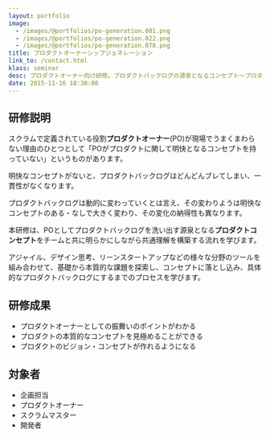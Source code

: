 ```yaml
---
layout: portfolio
image: 
  - /images/@portfolios/po-generation.001.png
  - /images/@portfolios/po-generation.022.png
  - /images/@portfolios/po-generation.078.png
title: プロダクトオーナーシップジェネレーション
link_to: /contact.html
klass: seminar
desc: プロダクトオーナー向け研修。プロダクトバックログの源泉となるコンセプト〜プロダクトバックログづくりを様々な技法を使いこなして学ぶ。
date: 2015-11-16 18:30:00
---
```


## 研修説明
スクラムで定義されている役割**プロダクトオーナー**(PO)が現場でうまくまわらない理由のひとつとして「POがプロダクトに関して明快となるコンセプトを持っていない」というものがあります。

明快なコンセプトがないと、プロダクトバックログはどんどんブレてしまい、一貫性がなくなります。

プロダクトバックログは動的に変わっていくとは言え、その変わりようは明快なコンセプトのある・なしで大きく変わり、その変化の納得性も異なります。

本研修は、POとしてプロダクトバックログを洗い出す源泉となる**プロダクトコンセプト**をチームと共に明らかにしながら共通理解を構築する流れを学びます。

アジャイル、デザイン思考、リーンスタートアップなどの様々な分野のツールを組み合わせて、基礎から本質的な課題を探索し、コンセプトに落とし込み、具体的なプロダクトバックログにするまでのプロセスを学びます。

## 研修成果

- プロダクトオーナーとしての振舞いのポイントがわかる
- プロダクトの本質的なコンセプトを見極めることができる
- プロダクトのビジョン・コンセプトが作れるようになる

## 対象者

- 企画担当
- プロダクトオーナー
- スクラムマスター
- 開発者 